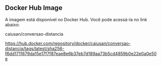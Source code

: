 ## Docker Hub Image

A imagem está disponível no Docker Hub. Você pode acessá-la no link abaixo:

caiusan/conversao-distancia

https://hub.docker.com/repository/docker/caiusan/conversao-distancia/tags/latest/sha256-f6dd1711679da15e17f7f87eae8e6b37eb7d189aa73b5cd4859b0e22e0a0e50e